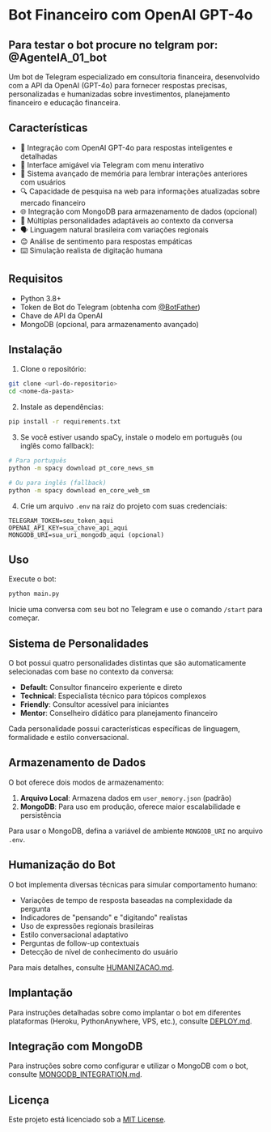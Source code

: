 # Bot Financeiro com OpenAI GPT-4o

## Para testar o bot procure no telgram por: @AgenteIA_01_bot

Um bot de Telegram especializado em consultoria financeira, desenvolvido com a API da OpenAI (GPT-4o) para fornecer respostas precisas, personalizadas e humanizadas sobre investimentos, planejamento financeiro e educação financeira.

## Características

- 🤖 Integração com OpenAI GPT-4o para respostas inteligentes e detalhadas
- 💬 Interface amigável via Telegram com menu interativo
- 🧠 Sistema avançado de memória para lembrar interações anteriores com usuários
- 🔍 Capacidade de pesquisa na web para informações atualizadas sobre mercado financeiro
- 🌐 Integração com MongoDB para armazenamento de dados (opcional)
- 🧩 Múltiplas personalidades adaptáveis ao contexto da conversa
- 🗣️ Linguagem natural brasileira com variações regionais
- 😊 Análise de sentimento para respostas empáticas
- ⌨️ Simulação realista de digitação humana

## Requisitos

- Python 3.8+
- Token de Bot do Telegram (obtenha com [@BotFather](https://t.me/BotFather))
- Chave de API da OpenAI
- MongoDB (opcional, para armazenamento avançado)

## Instalação

1. Clone o repositório:
```bash
git clone <url-do-repositorio>
cd <nome-da-pasta>
```

2. Instale as dependências:
```bash
pip install -r requirements.txt
```

3. Se você estiver usando spaCy, instale o modelo em português (ou inglês como fallback):
```bash
# Para português
python -m spacy download pt_core_news_sm

# Ou para inglês (fallback)
python -m spacy download en_core_web_sm
```

4. Crie um arquivo `.env` na raiz do projeto com suas credenciais:
```
TELEGRAM_TOKEN=seu_token_aqui
OPENAI_API_KEY=sua_chave_api_aqui
MONGODB_URI=sua_uri_mongodb_aqui (opcional)
```

## Uso

Execute o bot:
```bash
python main.py
```

Inicie uma conversa com seu bot no Telegram e use o comando `/start` para começar.

## Sistema de Personalidades

O bot possui quatro personalidades distintas que são automaticamente selecionadas com base no contexto da conversa:

- **Default**: Consultor financeiro experiente e direto
- **Technical**: Especialista técnico para tópicos complexos
- **Friendly**: Consultor acessível para iniciantes
- **Mentor**: Conselheiro didático para planejamento financeiro

Cada personalidade possui características específicas de linguagem, formalidade e estilo conversacional.

## Armazenamento de Dados

O bot oferece dois modos de armazenamento:

1. **Arquivo Local**: Armazena dados em `user_memory.json` (padrão)
2. **MongoDB**: Para uso em produção, oferece maior escalabilidade e persistência

Para usar o MongoDB, defina a variável de ambiente `MONGODB_URI` no arquivo `.env`.

## Humanização do Bot

O bot implementa diversas técnicas para simular comportamento humano:

- Variações de tempo de resposta baseadas na complexidade da pergunta
- Indicadores de "pensando" e "digitando" realistas
- Uso de expressões regionais brasileiras
- Estilo conversacional adaptativo
- Perguntas de follow-up contextuais
- Detecção de nível de conhecimento do usuário

Para mais detalhes, consulte [HUMANIZACAO.md](HUMANIZACAO.md).

## Implantação

Para instruções detalhadas sobre como implantar o bot em diferentes plataformas (Heroku, PythonAnywhere, VPS, etc.), consulte [DEPLOY.md](DEPLOY.md).

## Integração com MongoDB

Para instruções sobre como configurar e utilizar o MongoDB com o bot, consulte [MONGODB_INTEGRATION.md](MONGODB_INTEGRATION.md).

## Licença

Este projeto está licenciado sob a [MIT License](LICENSE). 